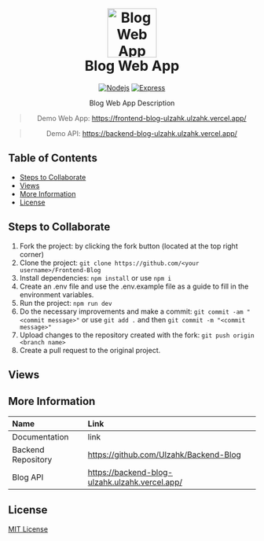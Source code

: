 <h1 align="center">
    <img alt="Blog Web App" src="https://www.iconsdb.com/icons/preview/color/D0A85C/google-blog-search-xxl.png" width="100">
  <br>Blog Web App<br>
</h1>
<p align="center"><p>

<div align="center">

  [![Nodejs](https://img.shields.io/badge/-React.js-282c34?style=flat&logo=React)](https://reactjs.org/)
  [![Express](https://img.shields.io/badge/-Sass-F2F2F2?style=flat&logo=Sass)](https://sass-lang.com//)
</div>
<p align="center">Blog Web App Description</p>

<div align="center">

> Demo Web App: https://frontend-blog-ulzahk.ulzahk.vercel.app/
</div>
<div align="center">

> Demo API: https://backend-blog-ulzahk.ulzahk.vercel.app/
</div>




## Table of Contents
- [Steps to Collaborate](#steps-to-collaborate)
- [Views](#views)
- [More Information](#more-information)
- [License](#license)

## Steps to Collaborate

1. Fork the project: by clicking the fork button (located at the top right corner)
2. Clone the project: `git clone https://github.com/<your username>/Frontend-Blog`
3. Install dependencies: `npm install` or use `npm i`
4. Create an .env file and use the .env.example file as a guide to fill in the environment variables.
5. Run the project: `npm run dev`
6. Do the necessary improvements and make a commit: `git commit -am "<commit message>"` or use `git add .` and then `git commit -m "<commit message>"`
7. Upload changes to the repository created with the fork: `git push origin <branch name>`
8. Create a pull request to the original project.

## Views

## More Information

| Name                      | Link                                                                          |
| :-------------------------| :---------------------------------------------------------------------------- |
| Documentation             | link |
| Backend  Repository       | https://github.com/Ulzahk/Backend-Blog                     |
| Blog API                  | https://backend-blog-ulzahk.ulzahk.vercel.app/                                         |

## License

[MIT License](https://github.com/Ulzahk/Frontend-Blog/blob/main/LICENSE)
